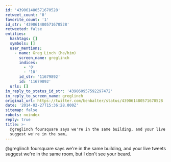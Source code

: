```yaml
---
id: '439061480571670528'
retweet_count: '0'
favorite_count: '1'
id_str: '439061480571670528'
retweeted: false
entities:
  hashtags: []
  symbols: []
  user_mentions:
    - name: Greg Linch (he/him)
      screen_name: greglinch
      indices:
        - '0'
        - '10'
      id_str: '11679892'
      id: '11679892'
  urls: []
in_reply_to_status_id_str: '439060957592297472'
in_reply_to_screen_name: greglinch
original_url: https://twitter.com/benbalter/status/439061480571670528
date: '2014-02-27T15:36:28.000Z'
sitemap: false
robots: noindex
reply: true
title: >-
  @greglinch foursquare says we're in the same building, and your live tweets
  suggest we're in the sam…
---
```


@greglinch foursquare says we're in the same building, and your live tweets suggest we're in the same room, but I don't see your beard.